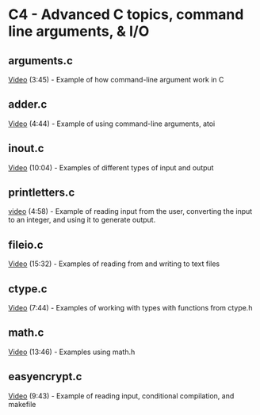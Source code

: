 # C4 - Advanced C topics, command line arguments, & I/O

## arguments.c

[Video](https://youtu.be/-P3uILoGTeE) (3:45) - Example of how command-line argument work in C

## adder.c

[Video](https://youtu.be/5IIOzLksbs4) (4:44) - Example of using command-line arguments, atoi

## inout.c

[Video](https://youtu.be/O5cs66MQi94) (10:04) - Examples of different types of input and output

## printletters.c

[video](https://youtu.be/Q817uy5jSx8) (4:58) - Example of reading input from the user, converting the input to an integer, and using it to generate output.  

## fileio.c

[Video](https://youtu.be/gn5a9X-G8H8) (15:32) - Examples of reading from and writing to text files

## ctype.c

[Video](https://youtu.be/JkYcZQH5ozo) (7:44) - Examples of working with types with functions from ctype.h

## math.c

[Video](https://youtu.be/c-kEN0qTKZ8) (13:46) - Examples using math.h

## easyencrypt.c

[Video](https://youtu.be/gk3MeXw9rfM) (9:43) - Example of reading input, conditional compilation, and makefile
